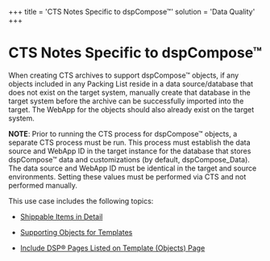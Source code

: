 +++
title = 'CTS Notes Specific to dspCompose™'
solution = 'Data Quality'
+++

# CTS Notes Specific to dspCompose™

When creating CTS archives to support dspCompose™ objects, if any
objects included in any Packing List reside in a data source/database
that does not exist on the target system, manually create that database
in the target system before the archive can be successfully imported
into the target. The WebApp for the objects should also already exist on
the target system.

**NOTE**: Prior to running the CTS process for dspCompose™ objects, a
separate CTS process must be run. This process must establish the data
source and WebApp ID in the target instance for the database that stores
dspCompose™ data and customizations (by default, dspCompose\_Data). The
data source and WebApp ID must be identical in the target and source
environments. Setting these values must be performed via CTS and not
performed manually.

This use case includes the following topics:

  - [Shippable Items in Detail](Shippable_Items_in_Detail)

  - [Supporting Objects for
    Templates](Supporting_Objects_for_Templates)

  - [Include DSP® Pages Listed on Template (Objects)
    Page](Include_DSP_Pages_Listed_on_Template_Objects_Page)
